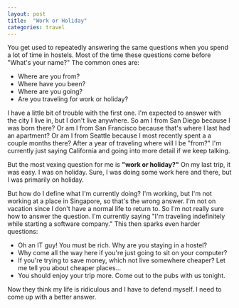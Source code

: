 ```yaml
---
layout: post
title:  "Work or Holiday"
categories: travel
---
```


You get used to repeatedly answering the same questions when you spend a lot of time in hostels. Most of the time these questions come before "What's your name?" The common ones are:

<ul>
<li>Where are you from?</li>
<li>Where have you been?</li>
<li>Where are you going?</li>
<li>Are you traveling for work or holiday?</li>
</ul>

I have a little bit of trouble with the first one. I'm expected to answer with the city I live in, but I don't live anywhere. So am I from San Diego because I was born there? Or am I from San Francisco because that's where I last had an apartment? Or am I from Seattle because I most recently spent a a couple months there? After a year of traveling where will I be "from?" I'm currently just saying California and going into more detail if we keep talking.

But the most vexing question for me is <b>"work or holiday?"</b> On my last trip, it was easy. I was on holiday. Sure, I was doing some work here and there, but I was primarily on holiday.

But how do I define what I'm currently doing? I'm working, but I'm not working at a place in Singapore, so that's the wrong answer. I'm not on vacation since I don't have a normal life to return to. So I'm not really sure how to answer the question. I'm currently saying "I'm traveling indefinitely while starting a software company." This then sparks even harder questions:

<ul>
<li>Oh an IT guy! You must be rich. Why are you staying in a hostel?</li>
<li>Why come all the way here if you're just going to sit on your computer?</li>
<li>If you're trying to save money, which not live somewhere cheaper? Let me tell you about cheaper places...</li>
<li>You should enjoy your trip more. Come out to the pubs with us tonight.</li>
</ul>

Now they think my life is ridiculous and I have to defend myself. I need to come up with a better answer.